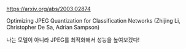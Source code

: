https://arxiv.org/abs/2003.02874

Optimizing JPEG Quantization for Classification Networks (Zhijing Li, Christopher De Sa, Adrian Sampson)

나는 모델이 아니라 JPEG를 최적화해서 성능을 높여보겠다!